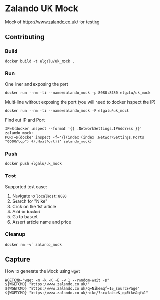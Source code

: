# Zalando UK Mock
Mock of https://www.zalando.co.uk/ for testing

## Contributing

### Build

    docker build -t elgalu/uk_mock .

### Run
One liner and exposing the port

    docker run --rm -ti --name=zalando_mock -p 8080:8080 elgalu/uk_mock

Multi-line without exposing the port (you will need to docker inspect the IP)

    docker run --rm -ti --name=zalando_mock -P elgalu/uk_mock

Find out IP and Port

    IP=$(docker inspect --format '{{ .NetworkSettings.IPAddress }}' zalando_mock)
    PORT=$(docker inspect -f='{{(index (index .NetworkSettings.Ports "8080/tcp") 0).HostPort}}' zalando_mock)

### Push

    docker push elgalu/uk_mock

### Test
Supported test case:

1. Navigate to `localhost:8080`
1. Search for "Nike"
1. Click on the 1st article
1. Add to basket
1. Go to basket
1. Assert article name and price

### Cleanup

    docker rm -vf zalando_mock

## Capture
How to generate the Mock using `wget`

    WGETCMD="wget -m -k -K -E -w 1 --random-wait -p"
    ${WGETCMD} "https://www.zalando.co.uk/"
    ${WGETCMD} "https://www.zalando.co.uk/q=Nike&qf=1&_sourcePage"
    ${WGETCMD} "https://www.zalando.co.uk/nike/?sc=false&_q=Nike&qf=1"
